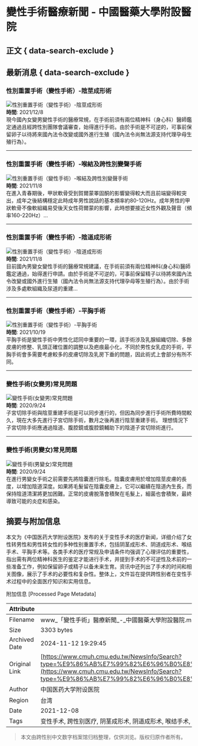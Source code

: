 # 變性手術醫療新聞 - 中國醫藥大學附設醫院

## 正文 { data-search-exclude }


## 最新消息 { data-search-exclude }

### 性別重置手術（變性手術）-陰莖成形術
![性別重置手術（變性手術）-陰莖成形術](/FileUploads/News/20211208_185419.jpg?w=320&h=180&mode=crop)  
**時間**: 2021/12/8  
現今國內女變男變性手術的醫療常規，在手術前須有兩位精神科（身心科）醫師鑑定通過且經跨性別團隊會議審查，始得進行手術。由於手術是不可逆的，可事前保留卵子以待將來國內法令改變或國外進行生殖（國內法令尚無法源支持代理孕母生殖行為）。

---

### 性別重置手術（變性手術）-喉結及跨性別變聲手術
![性別重置手術（變性手術）-喉結及跨性別變聲手術](/FileUploads/News/20211108_150444.jpg?w=320&h=180&mode=crop)  
**時間**: 2021/11/8  
在進入青春期後，甲狀軟骨受到賀爾蒙睪固酮的影響變得較大而且前端變得較突出，成年之後結構穩定此時成年男性說話的基本頻率約80-120Hz。成年男性的甲狀軟骨不像軟組織易受後天女性荷爾蒙的影響，此時想要接近女性外觀及聲音（頻率160-220Hz）...

---

### 性別重置手術（變性手術）-陰道成形術
![性別重置手術（變性手術）-陰道成形術](/FileUploads/News/20211108_165825.jpg?w=320&h=180&mode=crop)  
**時間**: 2021/11/8  
目前國內男變女變性手術的醫療常規建議，在手術前須有兩位精神科(身心科)醫師鑑定通過，始得進行申請。由於手術是不可逆的，可事前保留精子以待將來國內法令改變或國外進行生殖（國內法令尚無法源支持代理孕母等生殖行為）。由於手術涉及多處軟組織及尿道的重建...

---

### 性別重置手術（變性手術）-平胸手術
![性別重置手術（變性手術）-平胸手術](/FileUploads/News/20211019_165736.jpg?w=320&h=180&mode=crop)  
**時間**: 2021/10/19  
平胸手術是變性手術中男性化認同中重要的一環，該手術涉及乳腺組織切除、多餘皮膚的修整、乳頭正確位置的調整以及疤痕最小化，不同於男性女乳症的手術，平胸手術會多需要考慮較多的皮膚切除及乳房下垂的問題，因此術式上會部分有所不同。

---

### 變性手術(女變男)常見問題
![變性手術(女變男)常見問題](/FileUploads/News/20200924_103013.jpg?w=320&h=180&mode=crop)  
**時間**: 2020/9/24  
子宮切除手術與陰莖重建手術是可以同步進行的，但因為同步進行手術所費時間較久，現在大多先進行子宮切除手術，數月之後再進行陰莖重建手術。 理想情況下子宮切除手術應通過陰道、腹腔鏡或腹腔鏡輔助下的陰道子宮切除術進行。

---

### 變性手術(男變女)常見問題
![變性手術(男變女)常見問題](/FileUploads/News/20200924_115327.jpg?w=320&h=180&mode=crop)  
**時間**: 2020/9/24  
在進行男變女手術之前需要先將陰囊進行除毛。陰囊皮膚用於增加陰莖皮膚的長度，以增加陰道深度。如果將毛髮留在陰囊皮膚上，它可以繼續在陰道內生長，而保持陰道清潔將更加困難。正常的皮膚脫落會積聚在毛髮上，細菌也會積聚，最終導致可能的炎症和感染。

## 摘要与附加信息

<!-- tcd_abstract -->
本文为《中国医药大学附设医院》发布的关于变性手术的医疗新闻，详细介绍了女性转男性和男性转女性的多种性别重置手术，包括阴茎成形术、阴道成形术、喉结手术、平胸手术等。各类手术的医疗常规及申请条件均强调了心理评估的重要性，指出需有两位精神科医生的鉴定才能进行手术，并提到手术的不可逆性及术前的一些准备工作，例如保留卵子或精子以备未来生育。资讯中还列出了手术的时间和相关图像，展示了手术的必要性和复杂性。整体上，文件旨在提供跨性别者在变性手术过程中的全面医疗知识和实用信息。
<!-- tcd_abstract_end -->

附加信息 [Processed Page Metadata]

| Attribute       | Value                                  |
|-----------------|----------------------------------------|
| Filename        | www_「變性手術」醫療新聞_-_中國醫藥大學附設醫院.md                             |
| Size            | 3303 bytes                           |
| Archived Date   | 2024-11-12 19:29:45                             |
| Original Link   | [https://www.cmuh.cmu.edu.tw/NewsInfo/Search?type=%E9%86%AB%E7%99%82%E6%96%B0%E8%81%9E&s=%E8%AE%8A%E6%80%A7%E6%89%8B%E8%A1%93](https://www.cmuh.cmu.edu.tw/NewsInfo/Search?type=%E9%86%AB%E7%99%82%E6%96%B0%E8%81%9E&s=%E8%AE%8A%E6%80%A7%E6%89%8B%E8%A1%93)                       |
| Author          | 中国医药大学附设医院                               |
| Region          | 台湾                               |
| Date            | 2021-12-08                                 |
| Tags            | 变性手术, 跨性别医疗, 阴茎成形术, 阴道成形术, 喉结手术, 平胸手术, 性别重置手术, 医疗资源                                 |
>
> 本文由跨性别中文数字档案馆归档整理，仅供浏览。版权归原作者所有。
>